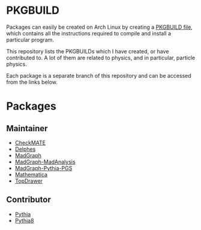 PKGBUILD
========

Packages can easily be created on Arch Linux by creating
a [PKGBUILD file](https://wiki.archlinux.org/index.php/PKGBUILD), which contains
all the instructions required to compile and install a particular program.

This repository lists the PKGBUILDs which I have created, or have contributed
to.  A lot of them are related to physics, and in particular, particle physics.

Each package is a separate branch of this repository and can be accessed from
the links below.


Packages
========

Maintainer
----------

- [CheckMATE](../../tree/checkmate)
- [Delphes](../../tree/delphes)
- [MadGraph](../../tree/madgraph)
- [MadGraph-MadAnalysis](../../tree/madgraph-madanalysis)
- [MadGraph-Pythia-PGS](../../tree/madgraph-pythia-pgs)
- [Mathematica](../../tree/mathematica)
- [TopDrawer](../../tree/topdrawer)

Contributor
-----------

- [Pythia](../../tree/pythia)
- [Pythia8](../../tree/pythia8)
